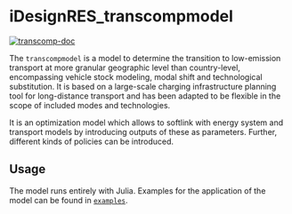 # iDesignRES_transcompmodel

[![transcomp-doc](https://img.shields.io/badge/TransComp%20documentation-a2d2ff)](https://antoniamgolab.github.io/iDesignRES_transcompmodel/)

The `transcompmodel` is a model to determine the transition to low-emission transport at more granular geographic level than country-level, encompassing vehicle stock modeling, modal shift and technological substitution. It is based on a large-scale charging infrastructure planning tool for long-distance transport and has been adapted to be flexible in the scope of included modes and technologies. 

It is an optimization model which allows to softlink with energy system and transport models by introducing outputs of these as parameters. Further, different kinds of policies can be introduced. 

## Usage

The model runs entirely with Julia. Examples for the application of the model can be found in [`examples`](examples).

